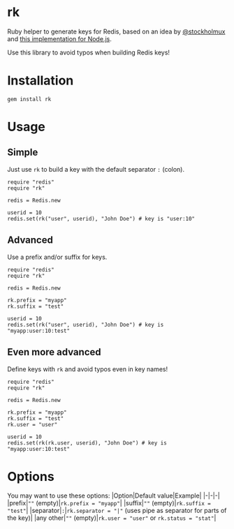 # rk
Ruby helper to generate keys for Redis, based on an idea by [@stockholmux](https://twitter.com/stockholmux) and [this implementation for Node.js](https://github.com/FGRibreau/rk).

Use this library to avoid typos when building Redis keys!

# Installation
```
gem install rk
```

# Usage
## Simple
Just use ```rk``` to build a key with the default separator ```:``` (colon).

```
require "redis"
require "rk"

redis = Redis.new

userid = 10
redis.set(rk("user", userid), "John Doe") # key is "user:10"
```

## Advanced
Use a prefix and/or suffix for keys.

```
require "redis"
require "rk"

redis = Redis.new

rk.prefix = "myapp"
rk.suffix = "test"

userid = 10
redis.set(rk("user", userid), "John Doe") # key is "myapp:user:10:test"
```

## Even more advanced
Define keys with ```rk``` and avoid typos even in key names!

```
require "redis"
require "rk"

redis = Redis.new

rk.prefix = "myapp"
rk.suffix = "test"
rk.user = "user"

userid = 10
redis.set(rk(rk.user, userid), "John Doe") # key is "myapp:user:10:test"
```

# Options
You may want to use these options:
|Option|Default value|Example|
|-|-|-|
|prefix|```""``` (empty)|```rk.prefix = "myapp"```|
|suffix|```""``` (empty)|```rk.suffix = "test"```|
|separator|```:```|```rk.separator = "|"``` (uses pipe as separator for parts of the key)|
|any other|```""``` (empty)|```rk.user = "user"``` or ```rk.status = "stat"```|

